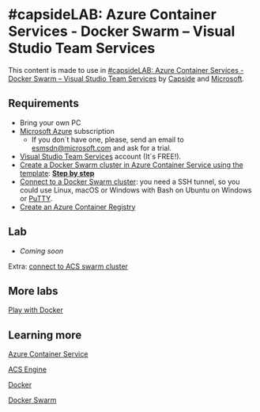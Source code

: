 # #capsideLAB: Azure Container Services - Docker Swarm – Visual Studio Team Services

This content is made to use in [#capsideLAB: Azure Container Services - Docker Swarm – Visual Studio Team Services](https://www.eventbrite.ca/e/entradas-capsidelab-azure-container-services-docker-swarm-visual-studio-team-services-33304105476) by [Capside](https://www.capside.com/) and [Microsoft](https://www.microsoft.com/es-es/).

## **Requirements**

- Bring your own PC
- [Microsoft Azure](https://azure.microsoft.com/) subscription
  - If you don´t have one, please, send an email to [esmsdn@microsoft.com](mailto:esmsdn@microsoft.com?subject=Suscripci%C3%B3n%20Microsoft%20Azure%20para%20%23capsideLAB) and ask for a trial.
- [Visual Studio Team Services](https://www.visualstudio.com/team-services/) account (It´s FREE!).
- [Create a Docker Swarm cluster in Azure Container Service using the template](https://github.com/Azure/azure-quickstart-templates/tree/master/101-acsengine-swarmmode): [**Step by step**](./create-acs-engine-swarm-cluster-step-by-step.md)
- [Connect to a Docker Swarm cluster](https://docs.microsoft.com/en-us/azure/container-service/container-service-connect): you need a SSH tunnel, so you could use Linux, macOS or Windows with Bash on Ubuntu on Windows or [PuTTY](http://www.putty.org/).
- [Create an Azure Container Registry](https://docs.microsoft.com/en-us/azure/container-registry/container-registry-get-started-portal)

## **Lab**

- _Coming soon_

Extra: [connect to ACS swarm cluster](https://github.com/esmsdn/Workshops/blob/master/DockerBirthday/Connect%20to%20ACS%20swarm%20cluster.md)

## **More labs**

[Play with Docker](http://birthday.play-with-docker.com/)

## **Learning more**

[Azure Container Service](https://docs.microsoft.com/en-us/azure/container-service/)

[ACS Engine](https://github.com/Azure/acs-engine/blob/master/docs/swarmmode.md)

[Docker](https://docs.docker.com/)

[Docker Swarm](https://docs.docker.com/swarm/overview/)
